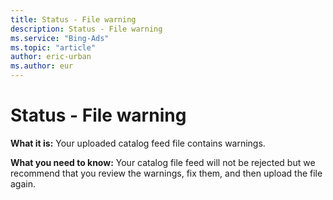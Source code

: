 ```yaml
---
title: Status - File warning
description: Status - File warning
ms.service: "Bing-Ads"
ms.topic: "article"
author: eric-urban
ms.author: eur
---
```


# Status - File warning

**What it is:** Your uploaded catalog feed file contains warnings.

**What you need to know:** Your catalog file feed will not be rejected but we recommend that you review the warnings, fix them, and then upload the file again.


